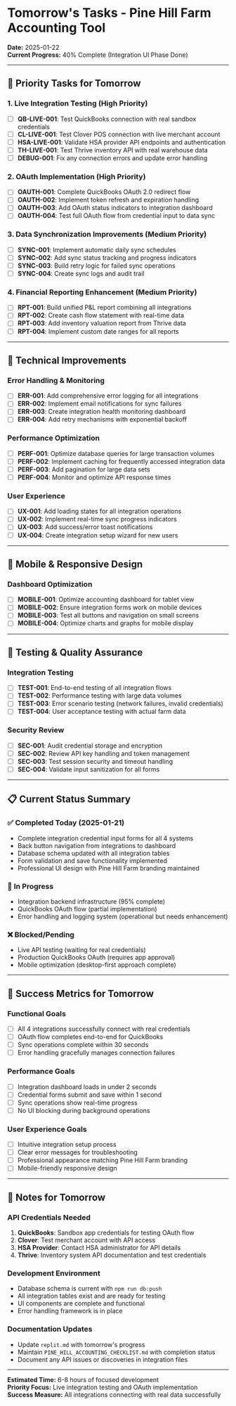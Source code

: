 # Tomorrow's Tasks - Pine Hill Farm Accounting Tool
**Date:** 2025-01-22  
**Current Progress:** 40% Complete (Integration UI Phase Done)

---

## 🎯 Priority Tasks for Tomorrow

### 1. **Live Integration Testing** (High Priority)
- [ ] **QB-LIVE-001**: Test QuickBooks connection with real sandbox credentials
- [ ] **CL-LIVE-001**: Test Clover POS connection with live merchant account
- [ ] **HSA-LIVE-001**: Validate HSA provider API endpoints and authentication
- [ ] **TH-LIVE-001**: Test Thrive inventory API with real warehouse data
- [ ] **DEBUG-001**: Fix any connection errors and update error handling

### 2. **OAuth Implementation** (High Priority)
- [ ] **OAUTH-001**: Complete QuickBooks OAuth 2.0 redirect flow
- [ ] **OAUTH-002**: Implement token refresh and expiration handling
- [ ] **OAUTH-003**: Add OAuth status indicators to integration dashboard
- [ ] **OAUTH-004**: Test full OAuth flow from credential input to data sync

### 3. **Data Synchronization Improvements** (Medium Priority)
- [ ] **SYNC-001**: Implement automatic daily sync schedules
- [ ] **SYNC-002**: Add sync status tracking and progress indicators
- [ ] **SYNC-003**: Build retry logic for failed sync operations
- [ ] **SYNC-004**: Create sync logs and audit trail

### 4. **Financial Reporting Enhancement** (Medium Priority)
- [ ] **RPT-001**: Build unified P&L report combining all integrations
- [ ] **RPT-002**: Create cash flow statement with real-time data
- [ ] **RPT-003**: Add inventory valuation report from Thrive data
- [ ] **RPT-004**: Implement custom date ranges for all reports

---

## 🔧 Technical Improvements

### Error Handling & Monitoring
- [ ] **ERR-001**: Add comprehensive error logging for all integrations
- [ ] **ERR-002**: Implement email notifications for sync failures
- [ ] **ERR-003**: Create integration health monitoring dashboard
- [ ] **ERR-004**: Add retry mechanisms with exponential backoff

### Performance Optimization
- [ ] **PERF-001**: Optimize database queries for large transaction volumes
- [ ] **PERF-002**: Implement caching for frequently accessed integration data
- [ ] **PERF-003**: Add pagination for large data sets
- [ ] **PERF-004**: Monitor and optimize API response times

### User Experience
- [ ] **UX-001**: Add loading states for all integration operations
- [ ] **UX-002**: Implement real-time sync progress indicators
- [ ] **UX-003**: Add success/error toast notifications
- [ ] **UX-004**: Create integration setup wizard for new users

---

## 📱 Mobile & Responsive Design

### Dashboard Optimization
- [ ] **MOBILE-001**: Optimize accounting dashboard for tablet view
- [ ] **MOBILE-002**: Ensure integration forms work on mobile devices
- [ ] **MOBILE-003**: Test all buttons and navigation on small screens
- [ ] **MOBILE-004**: Optimize charts and graphs for mobile display

---

## 🧪 Testing & Quality Assurance

### Integration Testing
- [ ] **TEST-001**: End-to-end testing of all integration flows
- [ ] **TEST-002**: Performance testing with large data volumes
- [ ] **TEST-003**: Error scenario testing (network failures, invalid credentials)
- [ ] **TEST-004**: User acceptance testing with actual farm data

### Security Review
- [ ] **SEC-001**: Audit credential storage and encryption
- [ ] **SEC-002**: Review API key handling and token management
- [ ] **SEC-003**: Test session security and timeout handling
- [ ] **SEC-004**: Validate input sanitization for all forms

---

## 📋 Current Status Summary

### ✅ **Completed Today (2025-01-21)**
- Complete integration credential input forms for all 4 systems
- Back button navigation from integrations to dashboard
- Database schema updated with all integration tables
- Form validation and save functionality implemented
- Professional UI design with Pine Hill Farm branding maintained

### 🔄 **In Progress**
- Integration backend infrastructure (95% complete)
- QuickBooks OAuth flow (partial implementation)
- Error handling and logging system (operational but needs enhancement)

### ❌ **Blocked/Pending**
- Live API testing (waiting for real credentials)
- Production QuickBooks OAuth (requires app approval)
- Mobile optimization (desktop-first approach complete)

---

## 🎯 Success Metrics for Tomorrow

### Functional Goals
- [ ] All 4 integrations successfully connect with real credentials
- [ ] OAuth flow completes end-to-end for QuickBooks
- [ ] Sync operations complete within 30 seconds
- [ ] Error handling gracefully manages connection failures

### Performance Goals
- [ ] Integration dashboard loads in under 2 seconds
- [ ] Credential forms submit and save within 1 second
- [ ] Sync operations show real-time progress
- [ ] No UI blocking during background operations

### User Experience Goals
- [ ] Intuitive integration setup process
- [ ] Clear error messages for troubleshooting
- [ ] Professional appearance matching Pine Hill Farm branding
- [ ] Mobile-friendly responsive design

---

## 📝 Notes for Tomorrow

### API Credentials Needed
1. **QuickBooks**: Sandbox app credentials for testing OAuth flow
2. **Clover**: Test merchant account with API access
3. **HSA Provider**: Contact HSA administrator for API details
4. **Thrive**: Inventory system API documentation and test credentials

### Development Environment
- Database schema is current with `npm run db:push`
- All integration tables exist and are ready for testing
- UI components are complete and functional
- Error handling framework is in place

### Documentation Updates
- Update `replit.md` with tomorrow's progress
- Maintain `PINE_HILL_ACCOUNTING_CHECKLIST.md` with completion status
- Document any API issues or discoveries in integration files

---

**Estimated Time:** 6-8 hours of focused development  
**Priority Focus:** Live integration testing and OAuth implementation  
**Success Measure:** All integrations connecting with real data successfully